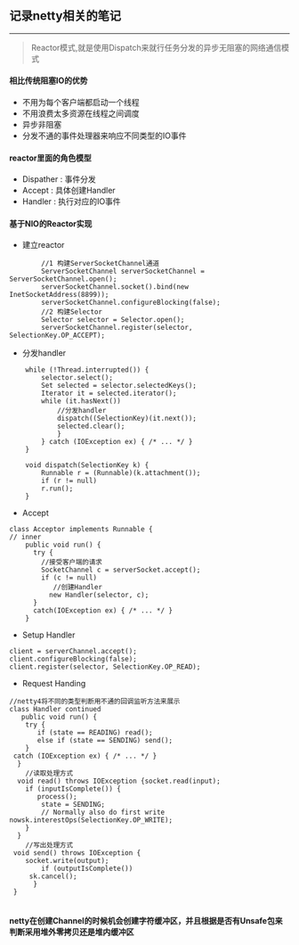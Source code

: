## 记录netty相关的笔记
---

> Reactor模式,就是使用Dispatch来就行任务分发的异步无阻塞的网络通信模式

#### 相比传统阻塞IO的优势
 - 不用为每个客户端都启动一个线程
 - 不用浪费太多资源在线程之间调度
 - 异步非阻塞
 - 分发不通的事件处理器来响应不同类型的IO事件
 
#### reactor里面的角色模型
- Dispather : 事件分发
- Accept : 具体创建Handler
- Handler : 执行对应的IO事件

#### 基于NIO的Reactor实现


- 建立reactor

```
        //1 构建ServerSocketChannel通道
        ServerSocketChannel serverSocketChannel = ServerSocketChannel.open();
        serverSocketChannel.socket().bind(new InetSocketAddress(8899));
        serverSocketChannel.configureBlocking(false);
        //2 构建Selector
        Selector selector = Selector.open();
        serverSocketChannel.register(selector, SelectionKey.OP_ACCEPT);
```

- 分发handler
```
    while (!Thread.interrupted()) {
        selector.select();
        Set selected = selector.selectedKeys();
        Iterator it = selected.iterator();
        while (it.hasNext())
            //分发handler
            dispatch((SelectionKey)(it.next());
            selected.clear();
            }
        } catch (IOException ex) { /* ... */ }
    }
    
    void dispatch(SelectionKey k) {
        Runnable r = (Runnable)(k.attachment());
        if (r != null)
        r.run();
    }

```

- Accept

```
class Acceptor implements Runnable { 
// inner
    public void run() {
      try {
        //接受客户端的请求
        SocketChannel c = serverSocket.accept();
        if (c != null)
           //创建Handler
          new Handler(selector, c);
      }
      catch(IOException ex) { /* ... */ }
    }
```
- Setup Handler
```
client = serverChannel.accept();
client.configureBlocking(false);
client.register(selector, SelectionKey.OP_READ);
```

- Request Handing

```
//netty4将不同的类型判断用不通的回调监听方法来展示
class Handler continued
   public void run() {
    try {
       if (state == READING) read();
       else if (state == SENDING) send();
    }
 catch (IOException ex) { /* ... */ }
  }
    //读取处理方式
  void read() throws IOException {socket.read(input);
    if (inputIsComplete()) {
       process();
        state = SENDING;
        // Normally also do first write nowsk.interestOps(SelectionKey.OP_WRITE);
    }
  } 
    //写出处理方式
 void send() throws IOException {
    socket.write(output);
        if (outputIsComplete())
     sk.cancel();
      }
 }


```

#### netty在创建Channel的时候机会创建字符缓冲区，并且根据是否有Unsafe包来判断采用堆外零拷贝还是堆内缓冲区